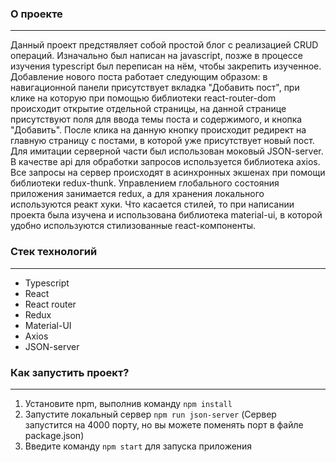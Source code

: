 ### О проекте
***
Данный проект предстявляет собой простой блог с реализацией CRUD операций. Изначально был написан на javascript, позже в процессе изучения typescript был переписан на нём, чтобы закрепить изученное. Добавление нового поста работает следующим образом: в навигационной панели присутствует вкладка "Добавить пост", при клике на которую при помощью библиотеки react-router-dom происходит открытие отдельной страницы, на данной странице присутствуют поля для ввода темы поста и содержимого, и кнопка "Добавить". После клика на данную кнопку происходит редирект на главную страницу с постами, в которой уже присутствует новый пост.
Для имитации серверной части был использован моковый JSON-server.
В качестве api для обработки запросов используется библиотека axios. Все запросы на сервер происходят в асинхронных экшенах при помощи библиотеки redux-thunk.
Управлением глобального состояния приложения занимается redux, а для хранения локального используются реакт хуки.
Что касается стилей, то при написании проекта была изучена и использована библиотека material-ui, в которой удобно используются стилизованные react-компоненты.
### Стек технологий
***
* Typescript
* React
* React router
* Redux
* Material-UI
* Axios
* JSON-server
### Как запустить проект?
***
1. Установите npm, выполнив команду ```npm install ```
2.  Запустите локальный сервер ```npm run json-server``` (Сервер запустится на 4000 порту, но вы можете поменять порт в файле package.json)
3. Введите команду ```npm start``` для запуска приложения


